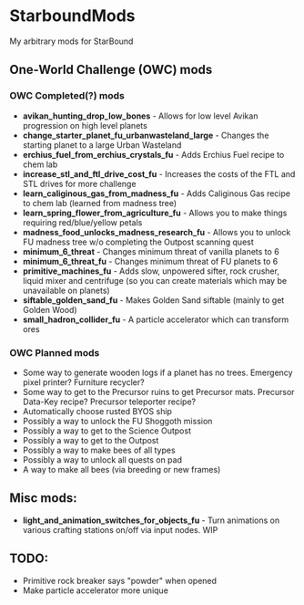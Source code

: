 # StarboundMods
My arbitrary mods for StarBound

## One-World Challenge (OWC) mods

### OWC Completed(?) mods

* **avikan_hunting_drop_low_bones** - Allows for low level Avikan progression on high level planets
* **change_starter_planet_fu_urbanwasteland_large** - Changes the starting planet to a large Urban Wasteland
* **erchius_fuel_from_erchius_crystals_fu** - Adds Erchius Fuel recipe to chem lab
* **increase_stl_and_ftl_drive_cost_fu** - Increases the costs of the FTL and STL drives for more challenge
* **learn_caliginous_gas_from_madness_fu** - Adds Caliginous Gas recipe to chem lab (learned from madness tree)
* **learn_spring_flower_from_agriculture_fu** - Allows you to make things requiring red/blue/yellow petals
* **madness_food_unlocks_madness_research_fu** - Allows you to unlock FU madness tree w/o completing the Outpost scanning quest
* **minimum_6_threat** - Changes minimum threat of vanilla planets to 6
* **minimum_6_threat_fu** - Changes minimum threat of FU planets to 6
* **primitive_machines_fu** - Adds slow, unpowered sifter, rock crusher, liquid mixer and centrifuge (so you can create materials which may be unavailable on planets)
* **siftable_golden_sand_fu** - Makes Golden Sand siftable (mainly to get Golden Wood)
* **small_hadron_collider_fu** - A particle accelerator which can transform ores

### OWC Planned mods

* Some way to generate wooden logs if a planet has no trees. Emergency pixel printer? Furniture recycler?
* Some way to get to the Precursor ruins to get Precursor mats. Precursor Data-Key recipe? Precursor teleporter recipe?
* Automatically choose rusted BYOS ship
* Possibly a way to unlock the FU Shoggoth mission
* Possibly a way to get to the Science Outpost
* Possibly a way to get to the Outpost
* Possibly a way to make bees of all types
* Possibly a way to unlock all quests on pad
* A way to make all bees (via breeding or new frames)

## Misc mods:

* **light_and_animation_switches_for_objects_fu** - Turn animations on various crafting stations on/off via input nodes. WIP

## TODO:

* Primitive rock breaker says "powder" when opened
* Make particle accelerator more unique
